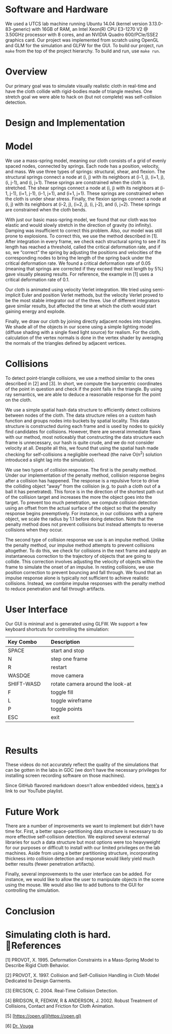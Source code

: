**Software and Hardware**
=========================  
  
We used a UTCS lab machine running Ubuntu 14.04 (kernel version
3.13.0-83-generic) with 16GB of RAM, an Intel Xeon(R) CPU E3-1270 V2 @ 3.50GHz
processor with 8 cores, and an NVIDIA Quadro 600/PCIe/SSE2 graphics card. Our
project was implemented from scratch using OpenGL and GLM for the simulation
and GLFW for the GUI. To build our project, run `make` from the top of the
project hierarchy. To build and run, use `make run`.

**Overview**
============  

Our primary goal was to simulate visually realistic cloth in real-time and have
the cloth collide with rigid-bodies made of triangle meshes. One stretch goal
we were able to hack on (but not complete) was self-collision detection.  
  
**Design and Implementation**
=============================  

Model
=====  

We use a mass-spring model, meaning our cloth consists of a grid of evenly
spaced nodes, connected by springs. Each node has a position, velocity, and
mass. We use three types of springs: structural, shear, and flexion. The
structural springs connect a node at (i, j) with its neighbors at (i-1, j),
(i+1, j), (i, j-1), and (i, j+1). These springs are constrained when the cloth
is stretched. The shear springs connect a node at (i, j) with its neighbors at
(i-1, j-1), (i+1, j-1), (i-1, j+1), and (i+1, j+1). These springs are
constrained when the cloth is under shear stress. Finally, the flexion springs
connect a node at (i, j) with its neighbors at (i-2, j), (i+2, j), (i, j-2),
and (i, j+2). These springs are constrained when the cloth bends.

With just our basic mass-spring model, we found that our cloth was too elastic
and would slowly stretch in the direction of gravity (to infinity). Damping was
insufficient to correct this problem. Also, our model was still prone to
explosions. To correct this, we use the method described in [1]. After
integration in every frame, we check each structural spring to see if its
length has reached a threshold, called the critical deformation rate, and if
so, we “correct” the spring by adjusting the positions and velocities of the
corresponding nodes to bring the length of the spring back under the critical
deformation rate. We found a critical deformation rate of 0.05 (meaning that
springs are corrected if they exceed their rest length by 5%) gave visually
pleasing results. For reference, the example in [1] uses a critical deformation
rate of 0.1.

Our cloth is animated using velocity Verlet integration. We tried using
semi-implicit Euler and position Verlet methods, but the velocity Verlet proved
to be the most stable integrator out of the three. Use of different integrators
gave similar results, but affected the time at which the cloth would start
gaining energy and explode.

Finally, we draw our cloth by joining directly adjacent nodes into triangles.
We shade all of the objects in our scene using a simple lighting model (diffuse
shading with a single fixed light source) for realism. For the cloth,
calculation of the vertex normals is done in the vertex shader by averaging the
normals of the triangles defined by adjacent vertices.

Collisions
==========  

To detect point-triangle collisions, we use a method similar to the ones
described in [2] and [3]. In short, we compute the barycentric coordinates of
the point in question and check if the point falls in the triangle. By using
ray semantics, we are able to deduce a reasonable response for the point on the
cloth.

We use a simple spatial hash data structure to efficiently detect collisions
between nodes of the cloth. The data structure relies on a custom hash function
and groups nodes into buckets by spatial locality. This data structure is
constructed during each frame and is used by nodes to quickly find candidates
for collisions. However, there are several immediate flaws with our method,
most noticeably that constructing the data structure each frame is unnecessary,
our hash is quite crude, and we do not consider velocity at all. Despite all
this, we found that using the spatial hash made checking for self-collisions a
negligible overhead (the naive O(n<sup>2</sup>) solution introduced a slight
lag into the simulation).

We use two types of collision response. The first is the penalty method. Under
our implementation of the penalty method, collision response begins after a
collision has happened. The response is a repulsive force to drive the
colliding object “away” from the collision (e.g. to push a cloth out of a ball
it has penetrated). This force is in the direction of the shortest path out of
the collision target and increases the more the object goes into the target. To
prevent too much penetration, we compute collision detection using an offset
from the actual surface of the object so that the penalty response begins
preemptively. For instance, in our collisions with a sphere object, we scale
the radius by 1.1 before doing detection. Note that the penalty method does not
prevent collisions but instead attempts to reverse collisions when they occur.

The second type of collision response we use is an impulse method. Unlike the
penalty method, our impulse method attempts to prevent collisions altogether.
To do this, we check for collisions in the next frame and apply an
instantaneous correction to the trajectory of objects that are going to
collide. This correction involves adjusting the velocity of objects within the
frame to simulate the onset of an impulse. In resting collisions, we use
position correction to prevent bouncing and fall through. We found that an
impulse response alone is typically not sufficient to achieve realistic
collisions. Instead, we combine impulse responses with the penalty method to
reduce penetration and fall through artifacts.

**User Interface**
==================  

Our GUI is minimal and is generated using GLFW. We support a few keyboard
shortcuts for controlling the simulation:

| Key Combo  |    |   Description                                |
| :----------|----|:---------------------------------------------|
| SPACE      |    |   start and stop                             |
| N          |    |   step one frame                             |
| R          |    |   restart                                    |
| WASDQE     |    |   move camera                                |
| SHIFT-WASD |    |   rotate camera around the look-at           |
| F          |    |   toggle fill                                |
| L          |    |   toggle wireframe                           |
| P          |    |   toggle points                              |
| ESC        |    |   exit                                       |

<br>

**Results**
===========  

These videos do not accurately reflect the quality of the simulations that can be gotten in the labs in GDC (we don\'t have the necessary privileges for installing screen recording software on those machines).  

Since GitHub flavored markdown doesn't allow embedded videos, [here's](https://www.youtube.com/playlist?list=PLV4RyI54A89PP-EG9UFeHOohGK-WjRQCt) a link to our YouTube playlist.  

**Future Work**
===============  

There are a number of improvements we want to implement but didn’t have time
for. First, a better space-partitioning data structure is necessary to do more
effective self-collision detection. We explored several external libraries for
such a data structure but most options were too heavyweight for our purposes or
difficult to install with our limited privileges on the lab machines. Aside
from using a better partitioning structure, incorporating thickness into
collision detection and response would likely yield much better results (fewer
penetration artifacts).

Finally, several improvements to the user interface can be added. For instance,
we would like to allow the user to manipulate objects in the scene using the
mouse. We would also like to add buttons to the GUI for controlling the
simulation.

**Conclusion**
==============  

Simulating cloth is hard.

**References**
==============  

[1] PROVOT, X. 1995. Deformation Constraints in a Mass-Spring Model to Describe Rigid Cloth Behavior.  

[2] PROVOT, X. 1997. Collision and Self-Collision Handling in Cloth Model Dedicated to Design Garments.  

[3] ERICSON, C. 2004. Real-Time Collision Detection.  

[4] BRIDSON, R, FEDKIW, R & ANDERSON, J. 2002. Robust Treatment of Collisions, Contact and Friction for Cloth Animation.  

[5] [https://open.gl](https://open.gl)  

[6] [Dr. Vouga](http://www.cs.utexas.edu/users/evouga/)  
